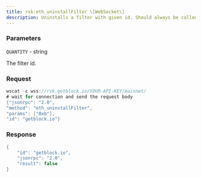 ```yaml
---
title: rsk:eth_uninstallFilter \[WebSocket\]
description: Uninstalls a filter with given id. Should always be called when watch isno longer needed. Additonally Filters timeout when they aren’t requestedwith eth_getFilterChanges for a period of time.
---
```


### Parameters


`QUANTITY` - string

The filter id.

### Request

``` java
wscat -c wss://rsk.getblock.io/YOUR-API-KEY/mainnet/ 
# wait for connection and send the request body 
{"jsonrpc": "2.0",
"method": "eth_uninstallFilter",
"params": ["0xb"],
"id": "getblock.io"}
```

###  Response

``` java
{
    "id": "getblock.io",
    "jsonrpc": "2.0",
    "result": false
}
```


